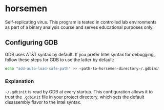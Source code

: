 # horsemen
Self-replicating virus. This program is tested in controlled lab environments as part of a binary analysis course and serves educational purposes only.
## Configuring GDB
GDB uses AT&T syntax by default. If you prefer Intel syntax for debugging, follow these steps for GDB to use the latter by default:
```sh
echo "add-auto-load-safe-path" >> <path-to-horsemen-directory>/.gdbinit
```
### Explanation
`~/.gdbinit` is read by GDB at every startup. This configuration allows it to trust the [`.gdbinit`](.gdbinit) file in your project directory, which sets the default disassembly flavor to the Intel syntax.

